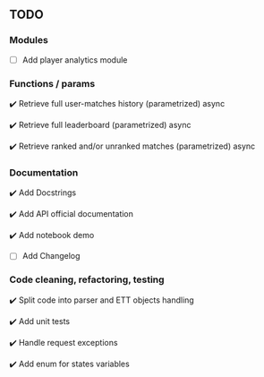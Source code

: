 ## TODO

### Modules

- [ ] Add player analytics module

### Functions / params

:heavy_check_mark: Retrieve full user-matches history (parametrized) async

:heavy_check_mark: Retrieve full leaderboard (parametrized) async

:heavy_check_mark: Retrieve ranked and/or unranked matches (parametrized) async

### Documentation

:heavy_check_mark: Add Docstrings

:heavy_check_mark: Add API official documentation

:heavy_check_mark: Add notebook demo

- [ ] Add Changelog

### Code cleaning, refactoring, testing

:heavy_check_mark: Split code into parser and ETT objects handling

:heavy_check_mark: Add unit tests

:heavy_check_mark: Handle request exceptions

:heavy_check_mark: Add enum for states variables

